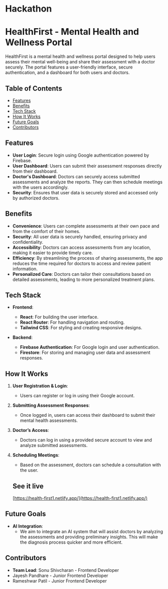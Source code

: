 # Hackathon

# **HealthFirst - Mental Health and Wellness Portal**

HealthFirst is a mental health and wellness portal designed to help users assess their mental well-being and share their assessment with a doctor securely. The portal features a user-friendly interface, secure authentication, and a dashboard for both users and doctors.

## **Table of Contents**
- [Features](#features)
- [Benefits](#benefits)
- [Tech Stack](#tech-stack)
- [How It Works](#how-it-works)
- [Future Goals](#future-goals)
- [Contributors](#contributors)

## **Features**
- **User Login**: Secure login using Google authentication powered by Firebase.
- **User Dashboard**: Users can submit their assessment responses directly from their dashboard.
- **Doctor's Dashboard**: Doctors can securely access submitted assessments and analyze the reports. They can then schedule meetings with the users accordingly.
- **Security**: Ensures that user data is securely stored and accessed only by authorized doctors.

## **Benefits**
- **Convenience**: Users can complete assessments at their own pace and from the comfort of their homes.
- **Security**: All user data is securely handled, ensuring privacy and confidentiality.
- **Accessibility**: Doctors can access assessments from any location, making it easier to provide timely care.
- **Efficiency**: By streamlining the process of sharing assessments, the app reduces the time required for doctors to access and review patient information.
- **Personalized Care**: Doctors can tailor their consultations based on detailed assessments, leading to more personalized treatment plans.

## **Tech Stack**
- **Frontend**:
  - **React**: For building the user interface.
  - **React Router**: For handling navigation and routing.
  - **Tailwind CSS**: For styling and creating responsive designs.
 
- **Backend**:
  - **Firebase Authentication**: For Google login and user authentication.
  - **Firestore**: For storing and managing user data and assessment responses.

## **How It Works**
1. **User Registration & Login**:
   - Users can register or log in using their Google account.
   
2. **Submitting Assessment Responses**:
   - Once logged in, users can access their dashboard to submit their mental health assessments.
   
3. **Doctor’s Access**:
   - Doctors can log in using a provided secure account to view and analyze submitted assessments.
   
4. **Scheduling Meetings**:
   - Based on the assessment, doctors can schedule a consultation with the user.
   ## See it live
   [https://health-first1.netlify.app/](https://health-first1.netlify.app/)
## **Future Goals**
- **AI Integration**:
  - We aim to integrate an AI system that will assist doctors by analyzing the assessments and providing preliminary insights. This will make the diagnosis process quicker and more efficient.

## **Contributors**
- **Team Lead**: Sonu Shivcharan - Frontend Developer
- Jayesh Pandhare - Junior Frontend Developer
- Rameshwar Patil - Junior Frontend Developer


